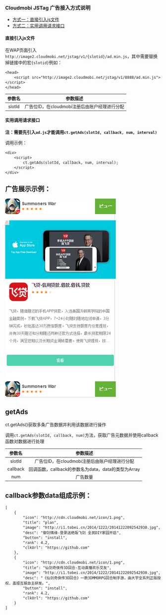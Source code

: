 ### Cloudmobi JSTag 广告接入方式说明

* [方式一：直接引入js文件](#直接引入js文件)
* [方式二：实用调用请求接口](#实用调用请求接口)

#### 直接引入js文件

在WAP页面引入`http://image2.cloudmobi.net/jstag/v1/{slotid}/ad.min.js`，其中需要替换掉链接中的宏`{slotid}`例如：

```
<head>
    <script src="http://image2.cloudmobi.net/jstag/v1/8888/ad.min.js"></script>
</head>   
```
| 参数名 | 参数描述 |
| :--: | :--: |
| slotId | 广告位ID，在cloudmobi注册后由账户经理进行分配 |

#### 实用调用请求接口


__注：需要先引入`ad.js`才能调用`ct.getAds(slotId, callback, num, interval)`__


调用示例：

```
<div>
    <script>
        ct.getAds(slotId, callback, num, interval);
    </script>
</div>
```


广告展示示例：
----

![img-cn](demo.cn.jpg)


getAds
----

ct.getAds()获取多条广告数据并利用该数据进行操作

调用`ct.getAds(slotId, callback, num)`方法，获取广告元数据并使用callback函数对数据进行处理

| 参数名 | 参数描述 |
| :--: | :--: |
| slotId | 广告位ID，在cloudmobi注册后由账户经理进行分配 |
| callback | 回调函数，callback的参数名为data，data的类型为Array |
| num | 广告数量 |

callback参数data组成示例：
----

```
[
	{ 
		"icon": "http://cdn.cloudmobi.net/icon/1.png",
        "title": "plan",
        "image": "http://i1.tobei.cn/2014/1222/20141222092542930.jpg",
        "desc": "御剑情缘-登录送绝版飞剑 全民DIY家园开启",
        "button": "install",
        "rank": 4.2,
	    "clkUrl": "https://github.com"
	},
	{ 
		"icon": "http://cdn.cloudmobi.net/icon/1.png",
        "title": "仙剑奇侠传3D回合-互动直播欢乐交友",
        "image": "http://i1.tobei.cn/2014/1222/20141222092542930.jpg",
        "desc": "《仙剑奇侠传3D回合》一款3DMMORPG回合制手游，由大宇全系列正版授权、盖娅互娱自主研发。",
        "button": "install",
        "rank": 4.2,
	    "clkUrl": "https://github.com"
	}
]
```

